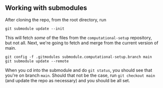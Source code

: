 ## Working with submodules

After cloning the repo, from the root directory, run

```
git submodule update --init
```

This will fetch _some_ of the files from the `computational-setup` repository, but not all. Next, we're going to fetch and merge from the current version of main. 

```
git config -f .gitmodules submodule.computational-setup.branch main
git submodule update --remote
```

When you cd into the submodule and do `git status`, you should see that you're on branch `main`. Should that not be the case, run `git checkout main` (and update the repo as necessary) and you should be all set.